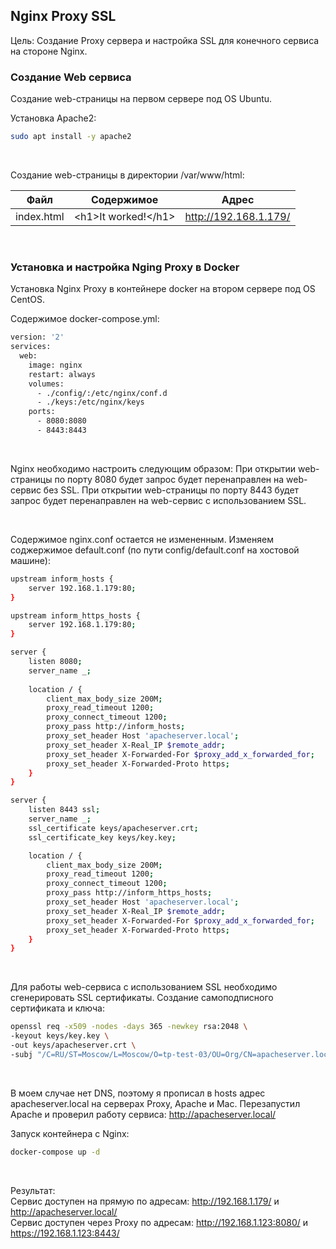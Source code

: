 ## Nginx Proxy SSL
Цель: Cоздание Proxy сервера и настройка SSL для конечного сервиса на стороне Nginx.

### Создание Web сервиса
Создание web-страницы на первом сервере под OS Ubuntu.

Установка Apache2:
```bash
sudo apt install -y apache2
```
<br>

Создание web-страницы в директории /var/www/html:

| Файл  | Содержимое            | Адрес |
| ------------- |-----------------------| ------------- |
| index.html | \<h1>It worked!\</h1> | http://192.168.1.179/ |
<br>

### Установка и настройка Nging Proxy в Docker
Установка Nginx Proxy в контейнере docker на втором сервере под OS CentOS.

Содержимое docker-compose.yml:
```bash
version: '2'
services:
  web:
    image: nginx
    restart: always
    volumes:
      - ./config/:/etc/nginx/conf.d
      - ./keys:/etc/nginx/keys
    ports:
      - 8080:8080
      - 8443:8443
```
<br>

Nginx необходимо настроить следующим образом:
При открытии web-страницы по порту 8080 будет запрос будет перенаправлен на web-сервис без SSL.
При открытии web-страницы по порту 8443 будет запрос будет перенаправлен на web-сервис с использованием SSL.

<br>

Содержимое nginx.conf остается не измененным.
Изменяем соджержимое default.conf (по пути config/default.conf на хостовой машине):
```bash
upstream inform_hosts {
    server 192.168.1.179:80;
}

upstream inform_https_hosts {
    server 192.168.1.179:80;
}

server {
    listen 8080;
    server_name _;
    
    location / {
        client_max_body_size 200M;
        proxy_read_timeout 1200;
        proxy_connect_timeout 1200;
        proxy_pass http://inform_hosts;
        proxy_set_header Host 'apacheserver.local';
        proxy_set_header X-Real_IP $remote_addr;
        proxy_set_header X-Forwarded-For $proxy_add_x_forwarded_for;
        proxy_set_header X-Forwarded-Proto https;
    }
}

server {
    listen 8443 ssl;
    server_name _;
    ssl_certificate keys/apacheserver.crt;
    ssl_certificate_key keys/key.key;

    location / {
        client_max_body_size 200M;
        proxy_read_timeout 1200;
        proxy_connect_timeout 1200;
        proxy_pass http://inform_https_hosts;
        proxy_set_header Host 'apacheserver.local';
        proxy_set_header X-Real_IP $remote_addr;
        proxy_set_header X-Forwarded-For $proxy_add_x_forwarded_for;
        proxy_set_header X-Forwarded-Proto https;
    }
}
```
<br>

Для работы web-сервиса с использованием SSL необходимо сгенерировать SSL сертификаты. 
Создание самоподписного сертификата и ключа:
```bash
openssl req -x509 -nodes -days 365 -newkey rsa:2048 \
-keyout keys/key.key \
-out keys/apacheserver.crt \
-subj "/C=RU/ST=Moscow/L=Moscow/O=tp-test-03/OU=Org/CN=apacheserver.local"
```
<br>

В моем случае нет DNS, поэтому я прописал в hosts адрес apacheserver.local на серверах Proxy, Apache и Mac.
Перезапустил Apache и проверил работу сервиса: http://apacheserver.local/
<br>

Запуск контейнера с Nginx:
```bash
docker-compose up -d
```
<br>

Результат: <br>
Сервис доступен на прямую по адресам: http://192.168.1.179/ и http://apacheserver.local/ <br>
Сервис доступен через Proxy по адресам: http://192.168.1.123:8080/ и https://192.168.1.123:8443/
